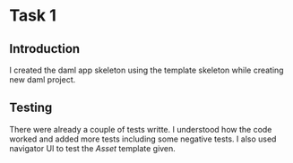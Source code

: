 # Task 1

## Introduction
I created the daml app skeleton using the template skeleton while creating new daml project. 


## Testing
There were already a couple of tests writte. I understood how the code worked and added more tests including some negative tests. I also used navigator UI to test the *Asset* template given. 
